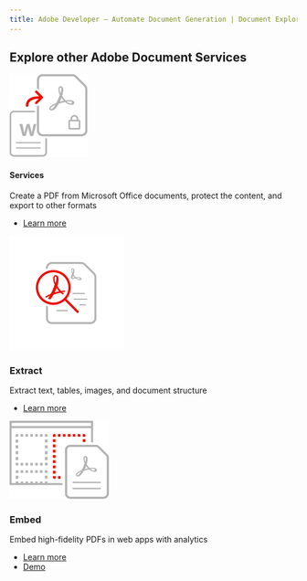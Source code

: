 ```yaml
---
title: Adobe Developer — Automate Document Generation | Document Explore | Adobe
---
```


<TitleBlock slots="heading" theme="light" className='titleBlock-align-left'/>

## Explore other Adobe Document Services

<ProductCard slots="icon, heading, text, buttons" theme="light" width="33%" className="product-card-compact-img product-card-compact-img-service"/>

![Create Source Support](../../images/create_secure_support.svg)

#### Services

Create a PDF from Microsoft Office documents, protect the content, and export to other formats

* [Learn more](/src/pages/pdf-services.md)


<ProductCard slots="icon, heading, text, buttons" theme="light" width="33%" className="product-card-compact-img product-card-compact-img-service"/>

![High Fidelity](../../images/high-fidelity.svg)

### Extract
Extract text, tables, images, and document structure

* [Learn more](/src/pages/pdf-extract.md)


<ProductCard slots="icon, heading, text, buttons" theme="light" width="33%" className="product-card-compact-img product-card-compact-img-service"/>

![Customizable Experience](../../images/customizable_experience.svg)

### Embed
Embed high-fidelity PDFs in web apps with analytics
* [Learn more](/src/pages/pdf-embed.md)
* [Demo](https://documentcloud.adobe.com/view-sdk-demo/index.html#/view/FULL_WINDOW/Bodea%20Brochure.pdf)